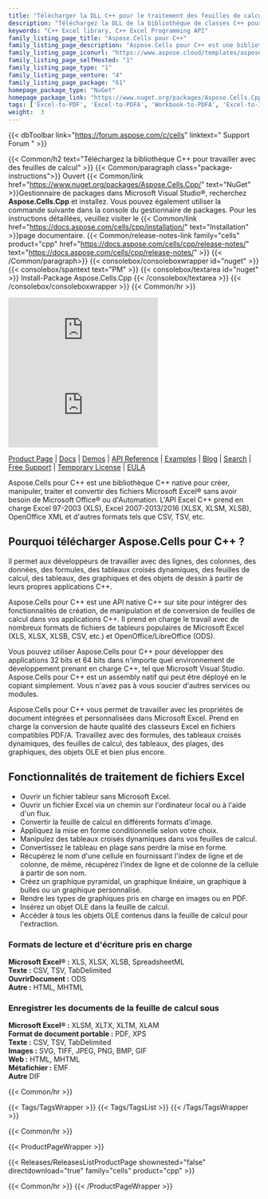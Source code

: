 ```yaml
---
title: "Télécharger la DLL C++ pour le traitement des feuilles de calcul | Aspose.Cellules"
description: "Téléchargez la DLL de la bibliothèque de classes C++ pour travailler avec les lignes, les colonnes, les données, les formules, les tableaux croisés dynamiques, les feuilles de calcul, les graphiques et les objets de dessin d'Excel® via l'API native."
keywords: "C++ Excel library, C++ Excel Programming API"
family_listing_page_title: "Aspose.Cells pour C++"
family_listing_page_description: "Aspose.Cells pour C++ est une bibliothèque C++ native qui offre un ensemble d'API de haut niveau pour les formats de feuille de calcul les plus couramment utilisés tels que XLS, XLSX, XLSM, XLSB, TSV et CSV. Aspose.Cells pour C++ vous permet de créer des applications C++ hautes performances capables de créer, de manipuler et de convertir des feuilles de calcul Excel sans dépendre de la bureautique ou de l'application Microsoft Excel."
family_listing_page_iconurl: "https://www.aspose.cloud/templates/aspose/App_Themes/V3/images/cells/272x272/aspose_cells-for-cpp.png"
family_listing_page_selfHosted: "1"
family_listing_page_type: "1"
family_listing_page_venture: "4"
family_listing_page_package: "61"
homepage_package_type: "NuGet"
homepage_package_link: "https://www.nuget.org/packages/Aspose.Cells.Cpp/"
tags: ['Excel-to-PDF', 'Excel-to-PDFA', 'Workbook-to-PDFA', 'Excel-to-Image', 'Worksheet-to-Image', 'Excel-to-PNG', 'Excel-to-TIFF', 'Worksheet-to-SVG', 'Excel-to-SVG', 'Workbook-to-PDF', 'Workbook-Formulas', 'Spreadsheet-API', 'Aspose.Cells', 'Aspose.Total', 'Conholdate', 'Conholdate.Total', 'Chart', 'Chart-Rendering', 'OLE-Objects', 'Range', 'C++', 'CPP', 'Native']
weight:  3
---
```


{{< dbToolbar link="https://forum.aspose.com/c/cells" linktext=" Support Forum " >}}

{{< Common/h2 text="Téléchargez la bibliothèque C++ pour travailler avec des feuilles de calcul"  >}}
{{< Common/paragraph class="package-instructions">}}
Ouvert
{{< Common/link href="https://www.nuget.org/packages/Aspose.Cells.Cpp/" text="NuGet"  >}}Gestionnaire de packages dans Microsoft Visual Studio®, recherchez <b>Aspose.Cells.Cpp</b> et installez. Vous pouvez également utiliser la commande suivante dans la console du gestionnaire de packages. Pour les instructions détaillées, veuillez visiter le
{{< Common/link href="https://docs.aspose.com/cells/cpp/installation/" text="Installation"  >}}page documentaire.
{{< Common/release-notes-link family="cells" product="cpp" href="https://docs.aspose.com/cells/cpp/release-notes/" text="https://docs.aspose.com/cells/cpp/release-notes/"  >}}
{{< /Common/paragraph>}}
{{< consolebox/consoleboxwrapper id="nuget" >}}
       {{< consolebox/spantext text="PM" >}}
       {{< consolebox/textarea id="nuget" >}} Install-Package Aspose.Cells.Cpp {{< /consolebox/textarea >}}
{{< /consolebox/consoleboxwrapper >}}
{{< Common/hr >}}

![Nuget](https://img.shields.io/nuget/v/Aspose.Cells.Cpp) ![Nuget](https://img.shields.io/nuget/dt/Aspose.Cells.Cpp?label=nuget%20downloads)

[Product Page](https://products.aspose.com/cells/cpp/) | [Docs](https://docs.aspose.com/cells/cpp/) | [Demos](https://products.aspose.app/cells/family) | [API Reference](https://reference.aspose.com/cells/cpp) | [Examples](https://github.com/aspose-cells/Aspose.Cells-for-C) | [Blog](https://blog.aspose.com/category/cells/) | [Search](https://search.aspose.com/) | [Free Support](https://forum.aspose.com/c/cells) | [Temporary License](https://purchase.aspose.com/temporary-license) | [EULA](https://about.aspose.com/legal/eula/)

Aspose.Cells pour C++ est une bibliothèque C++ native pour créer, manipuler, traiter et convertir des fichiers Microsoft Excel® sans avoir besoin de Microsoft Office® ou d'Automation. L'API Excel C++ prend en charge Excel 97-2003 (XLS), Excel 2007-2013/2016 (XLSX, XLSM, XLSB), OpenOffice XML et d'autres formats tels que CSV, TSV, etc.

## Pourquoi télécharger Aspose.Cells pour C++ ?

Il permet aux développeurs de travailler avec des lignes, des colonnes, des données, des formules, des tableaux croisés dynamiques, des feuilles de calcul, des tableaux, des graphiques et des objets de dessin à partir de leurs propres applications C++.

Aspose.Cells pour C++ est une API native C++ sur site pour intégrer des fonctionnalités de création, de manipulation et de conversion de feuilles de calcul dans vos applications C++. Il prend en charge le travail avec de nombreux formats de fichiers de tableurs populaires de Microsoft Excel (XLS, XLSX, XLSB, CSV, etc.) et OpenOffice/LibreOffice (ODS).

Vous pouvez utiliser Aspose.Cells pour C++ pour développer des applications 32 bits et 64 bits dans n'importe quel environnement de développement prenant en charge C++, tel que Microsoft Visual Studio. Aspose.Cells pour C++ est un assembly natif qui peut être déployé en le copiant simplement. Vous n'avez pas à vous soucier d'autres services ou modules.

Aspose.Cells pour C++ vous permet de travailler avec les propriétés de document intégrées et personnalisées dans Microsoft Excel. Prend en charge la conversion de haute qualité des classeurs Excel en fichiers compatibles PDF/A. Travaillez avec des formules, des tableaux croisés dynamiques, des feuilles de calcul, des tableaux, des plages, des graphiques, des objets OLE et bien plus encore.

## Fonctionnalités de traitement de fichiers Excel

- Ouvrir un fichier tableur sans Microsoft Excel.
- Ouvrir un fichier Excel via un chemin sur l'ordinateur local ou à l'aide d'un flux.
- Convertir la feuille de calcul en différents formats d'image.
- Appliquez la mise en forme conditionnelle selon votre choix.
- Manipulez des tableaux croisés dynamiques dans vos feuilles de calcul.
- Convertissez le tableau en plage sans perdre la mise en forme.
- Récupérez le nom d'une cellule en fournissant l'index de ligne et de colonne, de même, récupérez l'index de ligne et de colonne de la cellule à partir de son nom.
- Créez un graphique pyramidal, un graphique linéaire, un graphique à bulles ou un graphique personnalisé.
- Rendre les types de graphiques pris en charge en images ou en PDF.
- Insérez un objet OLE dans la feuille de calcul.
- Accéder à tous les objets OLE contenus dans la feuille de calcul pour l'extraction.

### Formats de lecture et d'écriture pris en charge

**Microsoft Excel® :** XLS, XLSX, XLSB, SpreadsheetML\
**Texte :** CSV, TSV, TabDelimited\
**OuvrirDocument :** ODS\
**Autre :** HTML, MHTML

### Enregistrer les documents de la feuille de calcul sous

**Microsoft Excel® :** XLSM, XLTX, XLTM, XLAM\
**Format de document portable :** PDF, XPS\
**Texte :** CSV, TSV, TabDelimited\
**Images :** SVG, TIFF, JPEG, PNG, BMP, GIF\
**Web :** HTML, MHTML\
**Métafichier :** EMF\
**Autre** DIF

{{< Common/hr >}}

{{< Tags/TagsWrapper >}}
 {{< Tags/TagsList >}}
{{< /Tags/TagsWrapper >}}

{{< Common/hr >}}

{{< ProductPageWrapper >}}
<!-- ReleasesListProductPage-->
   {{< Releases/ReleasesListProductPage shownested="false"  directdownload="true" family="cells" product="cpp" >}}
<!-- /ReleasesListProductPage-->
{{< Common/hr >}}
{{< /ProductPageWrapper >}}

